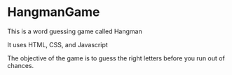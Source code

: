 # HangmanGame

This is a word guessing game called Hangman

It uses HTML, CSS, and Javascript

The objective of the game is to guess the right letters before you run out of chances.
